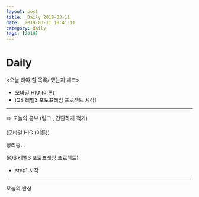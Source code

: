 ```yaml
---
layout: post
title:  Daily 2019-03-11
date:  2019-03-11 10:41:11
category: daily
tags: [2019]
---
```


# Daily

<오늘 해야 할 목록/ 했는지 체크>

- 모바일 HIG (이론)
- iOS 레벨3 포토프레임 프로젝트 시작!

------

✏️ 오늘의 공부 (링크 , 간단하게 적기)

(모바일 HIG (이론))

정리중...

(iOS 레벨3 포토프레임 프로젝트)

* step1 시작

------

오늘의 반성

> 